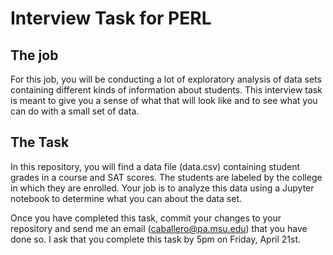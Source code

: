 # Interview Task for PERL

## The job

For this job, you will be conducting a lot of exploratory analysis of data sets containing different kinds of information about students. This interview task is meant to give you a sense of what that will look like and to see what you can do with a small set of data.

## The Task
In this repository, you will find a data file (data.csv) containing student grades in a course and SAT scores. The students are labeled by the college in which they are enrolled. Your job is to analyze this data using a Jupyter notebook to determine what you can about the data set.

Once you have completed this task, commit your changes to your repository and send me an email (caballero@pa.msu.edu) that you have done so. I ask that you complete this task by 5pm on Friday, April 21st.
